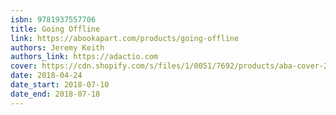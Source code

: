 ```yaml
---
isbn: 9781937557706
title: Going Offline
link: https://abookapart.com/products/going-offline
authors: Jeremy Keith
authors_link: https://adactio.com
cover: https://cdn.shopify.com/s/files/1/0051/7692/products/aba-cover-26_100x@2x.png
date: 2018-04-24
date_start: 2018-07-10
date_end: 2018-07-18
---
```

